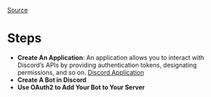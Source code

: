 [Source](https://realpython.com/how-to-make-a-discord-bot-python/)
# Steps
- **Create An Application**: An application allows you to interact with Discord’s APIs by providing authentication tokens, designating permissions, and so on. [Discord Application](https://discord.com/developers/applications)
- **Create A Bot in Discord**
- **Use OAuth2 to Add Your Bot to Your Server**
